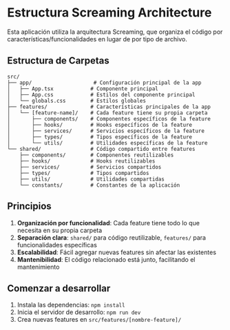# Estructura Screaming Architecture

Esta aplicación utiliza la arquitectura Screaming, que organiza el código por características/funcionalidades en lugar de por tipo de archivo.

## Estructura de Carpetas

```
src/
├── app/                    # Configuración principal de la app
│   ├── App.tsx            # Componente principal
│   ├── App.css            # Estilos del componente principal
│   └── globals.css        # Estilos globales
├── features/              # Características principales de la app
│   └── [feature-name]/    # Cada feature tiene su propia carpeta
│       ├── components/    # Componentes específicos de la feature
│       ├── hooks/         # Hooks específicos de la feature
│       ├── services/      # Servicios específicos de la feature
│       ├── types/         # Tipos específicos de la feature
│       └── utils/         # Utilidades específicas de la feature
└── shared/                # Código compartido entre features
    ├── components/        # Componentes reutilizables
    ├── hooks/             # Hooks reutilizables
    ├── services/          # Servicios compartidos
    ├── types/             # Tipos compartidos
    ├── utils/             # Utilidades compartidas
    └── constants/         # Constantes de la aplicación
```

## Principios

1. **Organización por funcionalidad**: Cada feature tiene todo lo que necesita en su propia carpeta
2. **Separación clara**: `shared/` para código reutilizable, `features/` para funcionalidades específicas
3. **Escalabilidad**: Fácil agregar nuevas features sin afectar las existentes
4. **Mantenibilidad**: El código relacionado está junto, facilitando el mantenimiento

## Comenzar a desarrollar

1. Instala las dependencias: `npm install`
2. Inicia el servidor de desarrollo: `npm run dev`
3. Crea nuevas features en `src/features/[nombre-feature]/`
